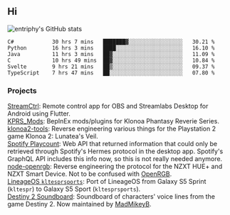 ## Hi
![entriphy's GitHub stats](https://github-readme-stats.vercel.app/api?username=entriphy&show_icons=true&title_color=2196F3&bg_color=212121&text_color=FAFAFA&hide_border=true)
<!--START_SECTION:waka-->

```text
C#            30 hrs 7 mins   ███████▓░░░░░░░░░░░░░░░░░   30.21 %
Python        16 hrs 3 mins   ████░░░░░░░░░░░░░░░░░░░░░   16.10 %
Java          11 hrs 3 mins   ██▓░░░░░░░░░░░░░░░░░░░░░░   11.09 %
C             10 hrs 49 mins  ██▓░░░░░░░░░░░░░░░░░░░░░░   10.84 %
Svelte        9 hrs 21 mins   ██▒░░░░░░░░░░░░░░░░░░░░░░   09.37 %
TypeScript    7 hrs 47 mins   ██░░░░░░░░░░░░░░░░░░░░░░░   07.80 %
```

<!--END_SECTION:waka-->
### Projects
[StreamCtrl](https://play.google.com/store/apps/details?id=dev.t4ils.obs_remote): Remote control app for OBS and Streamlabs Desktop for Android using Flutter.<br>
[KPRS_Mods](https://github.com/entriphy/KPRS_Mods): BepInEx mods/plugins for Klonoa Phantasy Reverie Series.<br>
[klonoa2-tools](https://github.com/entriphy/klonoa2-tools): Reverse engineering various things for the Playstation 2 game Klonoa 2: Lunatea's Veil.<br>
[Spotify Playcount](https://github.com/entriphy/sp-playcount-librespot): Web API that returned information that could only be retrieved through Spotify's Hermes protocol in the desktop app. Spotify's GraphQL API includes this info now, so this is not really needed anymore.<br>
[node-openrgb](https://github.com/entriphy/node-openrgb): Reverse engineering the protocol for the NZXT HUE+ and NZXT Smart Device. Not to be confused with [OpenRGB](https://gitlab.com/CalcProgrammer1/OpenRGB).<br>
[LineageOS `kltesprsports`](https://github.com/entriphy/android_device_samsung_kltesprsports): Port of LineageOS from Galaxy S5 Sprint (`kltespr`) to Galaxy S5 Sport (`kltesprsports`).<br>
[Destiny 2 Soundboard](https://github.com/entriphy/Destiny2-Soundboard): Soundboard of characters' voice lines from the game Destiny 2. Now maintained by [MadMikeyB](https://github.com/MadMikeyB/Destiny2-Soundboard).
